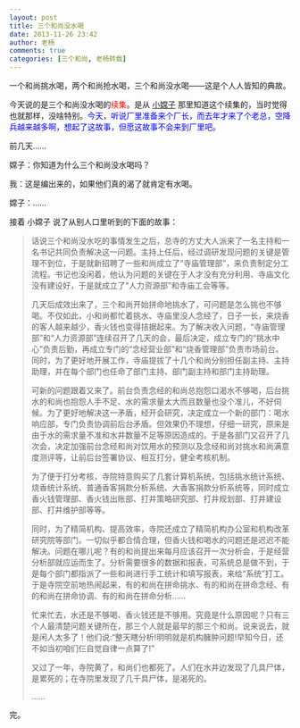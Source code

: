 ```yaml
---
layout: post
title: 三个和尚没水喝
date: 2013-11-26 23:42
author: 老杨
comments: true
categories: [三个和尚, 老杨转载]
---
```

一个和尚挑水喝，两个和尚抢水喝，三个和尚没水喝——这是个人人皆知的典故。

今天说的是三个和尚没水喝的<span style="color: #ff0000;">续集</span>。是从 <a href="/author/小嫦子" target="_blank">小嫦子</a> 那里知道这个续集的，当时觉得也就那样，没啥特别。<span style="color: #0000ff;">今天，听说厂里准备来个厂长，而去年才来了个老总，空降兵越来越多啊，想起了这故事，但愿这故事不会来到厂里吧。</span>
<!--more-->
前几天……

嫦子：你知道为什么三个和尚没水喝吗？

我：这是编出来的，如果他们真的渴了就肯定有水喝。

嫦子：……

接着 小嫦子 说了从别人口里听到的下面的故事：

<blockquote>话说三个和尚没水吃的事情发生之后，总寺的方丈大人派来了一名主持和一名书记共同负责解决这一问题。主持上任后，经过调研发现问题的关键是管理不到位，于是就新招聘了一些和尚成立了“寺庙管理部”，来负责制定分工流程。书记也没闲着，他认为问题的关键在于人才没有充分利用、寺庙文化没有建设好，于是就成立了“人力资源部”和寺庙工会等等。

几天后成效出来了，三个和尚开始拼命地挑水了，可问题是怎么挑也不够喝。不仅如此，小和尚都忙着挑水、寺庙里没人念经了，日子一长，来烧香的客人越来越少，香火钱也变得拮据起来。为了解决收入问题，“寺庙管理部”和“人力资源部”连续召开了几天的会，最后决定，成立专门的“挑水中心”负责后勤，再成立专门的“念经营业部”和“烧香管理部”负责市场前台。同时，为了更好地开展工作，寺庙提拔了十几个和尚分别担任副主持、主持助理，并在每个部门也任命了部门主持、部门副主持和部门主持助理。

可新的问题跟着又来了。前台负责念经的和尚总抱怨口渴水不够喝，后台挑水的和尚也抱怨人手不足、水的需求量太大而且数量也没个准儿，不好伺候。为了更好地解决这一矛盾，经开会研究，决定成立一个新的部门：喝水响应部，专门负责协调前后台矛盾。但效果仍不理想，仔细一研究，原来是由于水的需求量不准和水井数量不足等原因造成的。于是各部门又召开了几次会，决定加强前台念经和尚对饮用水的预测以及念经和尚对挑水和尚满意度测评等，让前后台签署协议、相互打分，健全考核机制。

为了便于打分考核，寺院特意购买了几套计算机系统，包括挑水统计系统、烧香统计系统、普通香客捐款分析系统、大香客捐款分析系统等，同时成立香火钱管理部、香火钱出账部、打井策略研究部、打井规划部、打井建设部、打井维护部等等。

同时，为了精简机构、提高效率，寺院还成立了精简机构办公室和机构改革研究院等部门。一切似乎都合情合理，但香火钱和喝水的问题还是迟迟不能解决。问题在哪儿呢？有的和尚提出来每月应该召开一次分析会，于是经营分析部就应运而生了。分析需要很多的数据和报表，可系统总是做不到，于是每个部门都指派了一些和尚进行手工统计和填写报表，来给“系统”打工。于是寺院空前地热闹起来，有的和尚在拼命挑水、有的和尚在拼命念经、有的和尚在拼命协调、有的和尚在拼命分析……

忙来忙去，水还是不够喝、香火钱还是不够用。究竟是什么原因呢？只有三个人最清楚问题关键所在，那三个人就是最早的那三个和尚。说来说去，就是闲人太多了！他们说:“整天瞎分析!明明就是机构臃肿问题!早知今日，还不如当初咱们仨自觉自律一点算了!”

又过了一年，寺院黄了，和尚们也都死了。人们在水井边发现了几具尸体，是累死的；在寺院里发现了几千具尸体，是渴死的。

……
</blockquote>
完。
